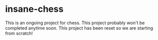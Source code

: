 # insane-chess
This is an ongoing project for chess. This project probably won't be completed anytime soon. This project has been reset so we are starting from scratch!
